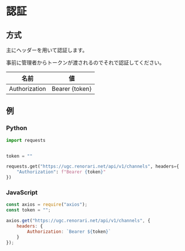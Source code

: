 # 認証

## 方式

主にヘッダーを用いて認証します。

事前に管理者からトークンが渡されるのでそれで認証してください。

| 名前 | 値 |
| ---- | ---- |
| Authorization | Bearer {token} |

## 例

### Python
```python
import requests


token = ""

requests.get("https://ugc.renorari.net/api/v1/channels", headers={
    "Authorization": f"Bearer {token}"
})
```

### JavaScript

```javascript
const axios = require("axios");
const token = "";

axios.get("https://ugc.renorari.net/api/v1/channels", {
    headers: {
        Authorization: `Bearer ${token}`
    }
});
```
